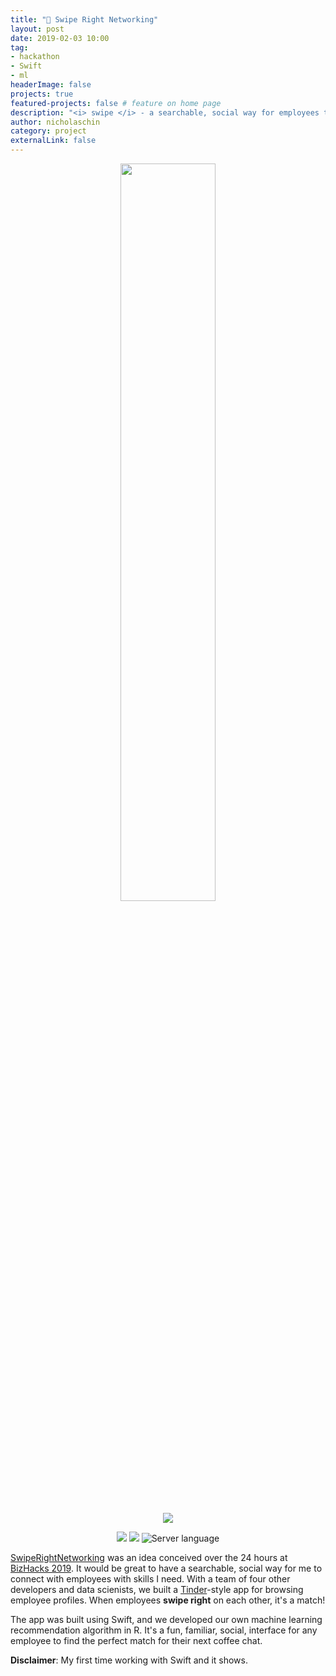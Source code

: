 ```yaml
---
title: "📱 Swipe Right Networking"
layout: post
date: 2019-02-03 10:00
tag: 
- hackathon
- Swift
- ml 
headerImage: false
projects: true
featured-projects: false # feature on home page
description: "<i> swipe </i> - a searchable, social way for employees to connect with and learn from each other"
author: nicholaschin
category: project
externalLink: false
---
```


<p align="center">
    <img src="/assets/images/projects/swipex-demo.gif" width="55%" />
</p>

<p align="center">
    <a href="https://github.com/FoodLeaguePlus/Swipe"> 
        <img src="https://img.shields.io/badge/github-Swipe-E15967.svg?style=for-the-badge&logo=github">
    </a>
</p>

<p align="center">
    <img src="https://img.shields.io/badge/contributors-5-green.svg" />
    <img src="https://img.shields.io/badge/hackathon-BizHacks%202019-4DA0B2.svg" /> 
    <img src="https://img.shields.io/github/languages/top/FoodLeaguePlus/Swipe.svg?colorB=00A9FD"
        alt="Server language" />
</p>

<a href="https://github.com/FoodLeaguePlus/Swipe">SwipeRightNetworking</a> was an idea conceived over the 24 hours at <a href="https://www.hackathon.com/event/bizhacks-2019-52451551001"> BizHacks 2019</a>. It would be great to have a searchable, social way for me to connect with employees with skills I need. With a team of four other developers and data scienists, we built a <a href="https://tinder.com/?lang=en">Tinder</a>-style app for browsing employee profiles. When employees **swipe right** on each other, it's a match! 

The app was built using Swift, and we developed our own machine learning recommendation algorithm in R. It's a fun, familiar, social, interface for any employee to find the perfect match for their next coffee chat. 

**Disclaimer**: My first time working with Swift and it shows.